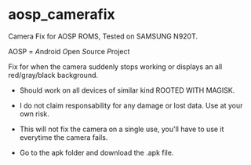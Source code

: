 # aosp_camerafix

Camera Fix for AOSP ROMS, Tested on SAMSUNG N920T.

AOSP = *A*ndroid *O*pen *S*ource *P*roject

Fix for when the camera suddenly stops working or displays an all red/gray/black background. 

 - Should work on all devices of similar kind ROOTED WITH MAGISK.

 - I do not claim responsability for any damage or lost data. Use at your own risk.

 - This will not fix the camera on a single use, you'll have to use it everytime the camera fails.

 - Go to the apk folder and download the .apk file.
